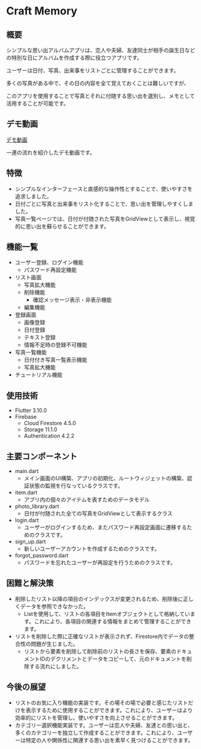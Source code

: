 # Craft Memory

## 概要
シンプルな思い出アルバムアプリは、恋人や夫婦、友達同士が相手の誕生日などの特別な日にアルバムを作成する際に役立つアプリです。

ユーザーは日付、写真、出来事をリストごとに管理することができます。

多くの写真がある中で、その日の内容を全て覚えておくことは難しいですが、

このアプリを使用することで写真とそれに付随する思い出を選別し、メモとして活用することが可能です。

## デモ動画
[デモ動画](https://drive.google.com/file/d/18-LaP-THvW7He2_MBrI4Yf9s-flraZTZ/view?usp=sharing)

一連の流れを紹介したデモ動画です。

## 特徴
* シンプルなインターフェースと直感的な操作性とすることで、使いやすさを追求しました。
* 日付ごとに写真と出来事をリスト化することで、思い出を管理しやすくしました。
* 写真一覧ページでは、日付が付随された写真をGridViewとして表示し、視覚的に思い出を蘇らせることができます。

## 機能一覧
* ユーザー登録、ログイン機能
  * パスワード再設定機能
* リスト画面
  * 写真拡大機能
  * 削除機能
    * 確認メッセージ表示・非表示機能
  * 編集機能
* 登録画面
  * 画像登録
  * 日付登録
  * テキスト登録
  * 情報不足時の登録不可機能
* 写真一覧機能
  * 日付付き写真一覧表示機能
  * 写真拡大機能
* チュートリアル機能

## 使用技術
* Flutter 3.10.0
* Firebase
  * Cloud Firestore 4.5.0
  * Storage 11.1.0
  * Authentication 4.2.2

## 主要コンポーネント
* main.dart
  * メイン画面のUI構築、アプリの初期化、ルートウィジェットの構築、認証状態の監視を行なっているクラスです。
* item.dart
  * アプリ内の個々のアイテムを表すためのデータモデル
* photo_library.dart
  * 日付が付随された全ての写真をGridViewとして表示するクラス
* login.dart
  * ユーザーがログインするため、またパスワード再設定画面に遷移するためのクラスです。
* sign_up.dart
  * 新しいユーザーアカウントを作成するためのクラスです。
* forgot_password.dart
  * パスワードを忘れたユーザーが再設定を行うためのクラスです。

## 困難と解決策
* 削除したリスト以降の項目のインデックスが変更されるため、削除後に正しくデータを参照できなかった。
  * List<Item>を使用して、リストの各項目をItemオブジェクトとして格納しています。これにより、各項目の関連する情報をまとめて管理することができます。
* リストを削除した際に正確なリストが表示されず、Firestore内でデータの整合性の問題が生じました。
  * リストから要素を削除して削除前のリストの長さを保存、要素のドキュメントIDのデクリメントとデータをコピーして、元のドキュメントを削除する流れにしました。

## 今後の展望
* リストのお気に入り機能の実装です。その場その場で必要と感じたリストだけを表示するために使用することができます。これにより、ユーザーはより効率的にリストを管理し、使いやすさを向上させることができます。
* カテゴリー選択機能実装です。ユーザーは恋人や夫婦、友達との思い出と、多くのカテゴリーを独立して作成することができます。これにより、ユーザーは特定の人や関係性に関連する思い出を素早く見つけることができます。
 

